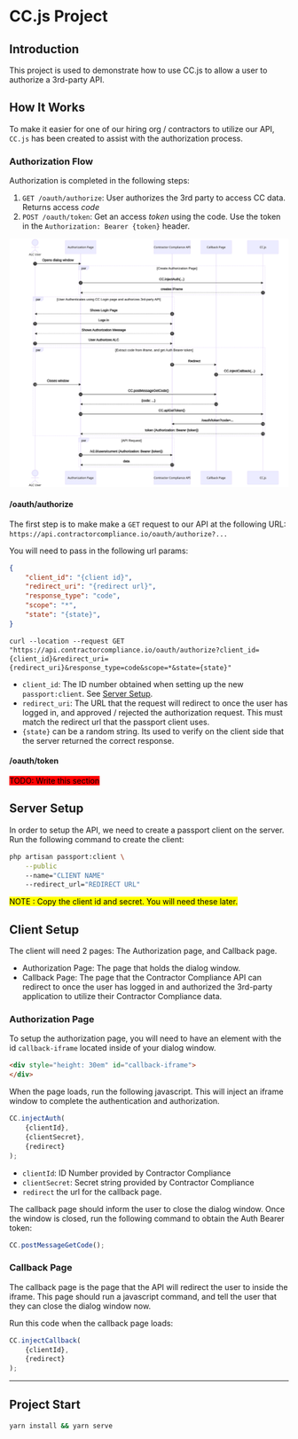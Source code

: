 # CC.js Project

## Introduction

This project is used to demonstrate how to use CC.js to allow a user to authorize a 3rd-party API.

## How It Works

To make it easier for one of our hiring org / contractors to utilize our API, `CC.js` has been created to assist with the authorization process.

### Authorization Flow

Authorization is completed in the following steps:

1. `GET /oauth/authorize`: User authorizes the 3rd party to access CC data. Returns access *code*
2. `POST /oauth/token`: Get an access *token* using the code. Use the token in the `Authorization: Bearer {token}` header.

![Authorization Sequence Diagram](documentation/sequenceDiagram.svg)

#### /oauth/authorize

The first step is to make make a `GET` request to our API at the following URL: `https://api.contractorcompliance.io/oauth/authorize?...`

You will need to pass in the following url params:

```json
{
    "client_id": "{client id}",
    "redirect_uri": "{redirect url}",
    "response_type": "code",
    "scope": "*",
    "state": "{state}",
}
```

```
curl --location --request GET "https://api.contractorcompliance.io/oauth/authorize?client_id={client_id}&redirect_uri={redirect_uri}&response_type=code&scope=*&state={state}"
```

* `client_id`: The ID number obtained when setting up the new `passport:client`. See [Server Setup](#server-setup).
* `redirect_uri`: The URL that the request will redirect to once the user has logged in, and approved / rejected the authorization request. This must match the redirect url that the passport client uses.
* `{state}` can be a random string. Its used to verify on the client side that the server returned the correct response.

#### /oauth/token

<mark style="background-color:red">
TODO: Write this section
</mark>

## Server Setup

In order to setup the API, we need to create a passport client on the server. Run the following command to create the client:

```bash
php artisan passport:client \
    --public
    --name="CLIENT NAME"
    --redirect_url="REDIRECT URL"
```

<mark>
NOTE
: Copy the client id and secret. You will need these later.
</mark>

## Client Setup

The client will need 2 pages: The Authorization page, and Callback page.

* Authorization Page: The page that holds the dialog window.
* Callback Page: The page that the Contractor Compliance API can redirect to once the user has logged in and authorized the 3rd-party application to utilize their Contractor Compliance data.

### Authorization Page

To setup the authorization page, you will need to have an element with the id `callback-iframe` located inside of your dialog window.

```html
<div style="height: 30em" id="callback-iframe">
</div>
```

When the page loads, run the following javascript. This will inject an iframe window to complete the authentication and authorization.

```js
CC.injectAuth(
    {clientId},
    {clientSecret},
    {redirect}
);
```

* `clientId`: ID Number provided by Contractor Compliance
* `clientSecret`: Secret string provided by Contractor Compliance
* `redirect` the url for the callback page.

The callback page should inform the user to close the dialog window. Once the window is closed, run the following command to obtain the Auth Bearer token:

```js
CC.postMessageGetCode();
```

### Callback Page

The callback page is the page that the API will redirect the user to inside the iframe. This page should run a javascript command, and tell the user that they can close the dialog window now.

Run this code when the callback page loads:

```js
CC.injectCallback(
    {clientId},
    {redirect}
);
```

---

## Project Start

```bash
yarn install && yarn serve
```
